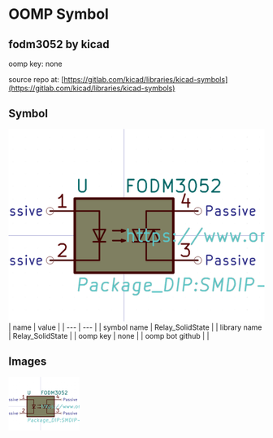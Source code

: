 # OOMP Symbol  
## fodm3052  by kicad  
  
oomp key: none  
  
source repo at: [https://gitlab.com/kicad/libraries/kicad-symbols](https://gitlab.com/kicad/libraries/kicad-symbols)  
## Symbol  
  
[![working.png](working_600.png)](working.png)  
| name | value | 
| --- | --- | 
| symbol name | Relay_SolidState | 
| library name | Relay_SolidState | 
| oomp key | none | 
| oomp bot github |  | 
## Images  
  
[![working.png](working_140.png)](working.png)  
